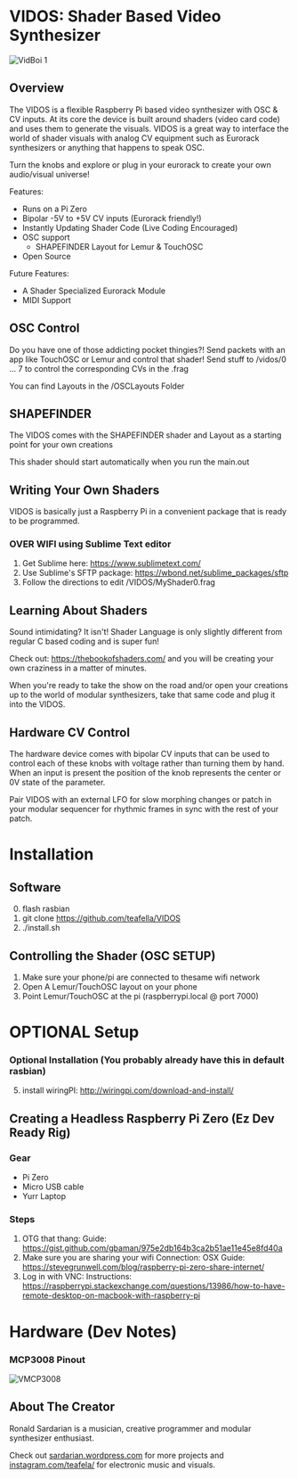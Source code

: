 # VIDOS: Shader Based Video Synthesizer

![VidBoi 1](https://github.com/teafella/VIDOS/blob/master/images/IMGP1873.jpg?raw=true)
## Overview

The VIDOS is a flexible Raspberry Pi based video synthesizer with OSC & CV inputs. At its core the device is built around shaders (video card code) and uses them to generate the visuals. VIDOS is a great way to interface the world of shader visuals with analog CV equipment such as Eurorack synthesizers or anything that happens to speak OSC.

Turn the knobs and explore or plug in your eurorack to create your own audio/visual universe!

Features:
- Runs on a Pi Zero
- Bipolar -5V to +5V CV inputs (Eurorack friendly!)
- Instantly Updating Shader Code (Live Coding Encouraged)
- OSC support
	- SHAPEFINDER Layout for Lemur & TouchOSC
- Open Source

Future Features:
- A Shader Specialized Eurorack Module
- MIDI Support

## OSC Control
Do you have one of those addicting pocket thingies?! Send packets with an app like TouchOSC or Lemur and control that shader! Send stuff to /vidos/0 ... 7 to control the corresponding CVs in the .frag

You can find Layouts in the /OSCLayouts Folder

## SHAPEFINDER 
The VIDOS comes with the SHAPEFINDER shader and Layout as a starting point for your own creations

This shader should start automatically when you run the main.out

## Writing Your Own Shaders

VIDOS is basically just a Raspberry Pi in a convenient package that is ready to be programmed.

### OVER WIFI using Sublime Text editor
1. Get Sublime here: https://www.sublimetext.com/
2. Use Sublime's SFTP package: https://wbond.net/sublime_packages/sftp
3. Follow the directions to edit /VIDOS/MyShader0.frag


## Learning About Shaders
Sound intimidating? It isn't! Shader Language is only slightly different from regular C based coding and is super fun!

Check out: https://thebookofshaders.com/ and you will be creating your own craziness in a matter of minutes.

When you're ready to take the show on the road and/or open your creations up to the world of modular synthesizers, take that same code and plug it into the VIDOS.

## Hardware CV Control
The hardware device comes with bipolar CV inputs that can be used to control each of these knobs with voltage rather than turning them by hand. When an input is present the position of the knob represents the center or 0V state of the parameter.

Pair VIDOS with an external LFO for slow morphing changes or patch in your modular sequencer for rhythmic frames in sync with the rest of your patch.

# Installation
## Software
0. flash rasbian
8. git clone https://github.com/teafella/VIDOS
59. ./install.sh

## Controlling the Shader (OSC SETUP)
1. Make sure your phone/pi are connected to thesame wifi network
2. Open A Lemur/TouchOSC layout on your phone
3. Point Lemur/TouchOSC at the pi (raspberrypi.local @ port 7000)

# OPTIONAL Setup
### Optional Installation (You probably already have this in default rasbian)
5. install wiringPI: http://wiringpi.com/download-and-install/

## Creating a Headless Raspberry Pi Zero (Ez Dev Ready Rig)

### Gear
- Pi Zero
- Micro USB cable
- Yurr Laptop

### Steps
1. OTG that thang:
		Guide: https://gist.github.com/gbaman/975e2db164b3ca2b51ae11e45e8fd40a 
2. Make sure you are sharing your wifi Connection: 
		OSX Guide: https://stevegrunwell.com/blog/raspberry-pi-zero-share-internet/
3. Log in with VNC: 
		Instructions: https://raspberrypi.stackexchange.com/questions/13986/how-to-have-remote-desktop-on-macbook-with-raspberry-pi

# Hardware (Dev Notes)

### MCP3008 Pinout
![VMCP3008](https://github.com/teafella/VIDOS/blob/master/images/MCP3008Pinout.gif)


## About The Creator
Ronald Sardarian is a musician, creative programmer and modular synthesizer enthusiast.

Check out [sardarian.wordpress.com](sardarian.wordpress.com) for more projects and [instagram.com/teafela/](instagram.com/teafela) for electronic music and visuals.


